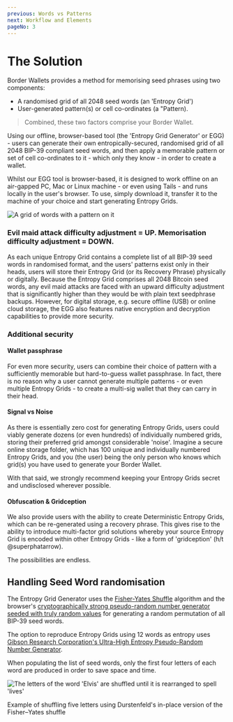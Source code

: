 ```yaml
---
previous: Words vs Patterns
next: Workflow and Elements
pageNo: 3
---
```


# The Solution

Border Wallets provides a method for memorising seed phrases using two components:

- A randomised grid of all 2048 seed words (an 'Entropy Grid')
- User-generated pattern(s) or cell co-ordinates (a "Pattern).

> Combined, these two factors comprise your Border Wallet.

Using our offline, browser-based tool (the 'Entropy Grid Generator' or EGG) - users can generate their own entropically-secured, randomised grid of all 2048 BIP-39 compliant seed words, and then apply a memorable pattern or set of cell co-ordinates to it - which only they know - in order to create a wallet.

Whilst our EGG tool is browser-based, it is designed to work offline on an air-gapped PC, Mac or Linux machine - or even using Tails - and runs locally in the user's browser. To use, simply download it, transfer it to the machine of your choice and start generating Entropy Grids.

![A grid of words with a pattern on it](/bw_docs_entropy_grid_top_half_patterned.png)

### Evil maid attack difficulty adjustment = UP.  Memorisation difficulty adjustment = DOWN.

As each unique Entropy Grid contains a complete list of all BIP-39 seed words in randomised format, and the users' patterns exist only in their heads, users will store their Entropy Grid (or its Recovery Phrase) physically or digitally. Because the Entropy Grid comprises all 2048 Bitcoin seed words, any evil maid attacks are faced with an upward difficulty adjustment that is significantly higher than they would be with plain text seedphrase backups. However, for digital storage, e.g. secure offline (USB) or online cloud storage, the EGG also features native encryption and decryption capabilities to provide more security.

### Additional security

#### Wallet passphrase

For even more security, users can combine their choice of pattern with a sufficiently memorable but hard-to-guess wallet passphrase. In fact, there is no reason why a user cannot generate multiple patterns - or even multiple Entropy Grids - to create a multi-sig wallet that they can carry in their head.

#### Signal vs Noise

As there is essentially zero cost for generating Entropy Grids, users could viably generate dozens (or even hundreds) of individually numbered grids, storing their preferred grid amongst considerable 'noise'. Imagine a secure online storage folder, which has 100 unique and individually numbered Entropy Grids, and you (the user) being the only person who knows which grid(s) you have used to generate your Border Wallet.

With that said, we strongly recommend keeping your Entropy Grids secret and undisclosed wherever possible.

#### Obfuscation & Gridception

We also provide users with the ability to create Deterministic Entropy Grids, which can be re-generated using a recovery phrase. This gives rise to the ability to introduce multi-factor grid solutions whereby your source Entropy Grid is encoded within other Entropy Grids - like a form of 'gridception' (h/t @superphatarrow).

The possibilities are endless.

## Handling Seed Word randomisation

The Entropy Grid Generator uses the [Fisher-Yates Shuffle](https://en.wikipedia.org/wiki/Fisher%E2%80%93Yates_shuffle) algorithm and the browser's [cryptographically strong pseudo-random number generator seeded with truly random values](https://w3c.github.io/webcrypto/#crypto-interface) for generating a random permutation of all BIP-39 seed words.

The option to reproduce Entropy Grids using 12 words as entropy uses [Gibson Research Corporation's Ultra-High Entropy Pseudo-Random Number Generator](https://www.grc.com/otg/uheprng.htm).

When populating the list of seed words, only the first four letters of each word are produced in order to save space and time.

![The letters of the word 'Elvis' are shuffled until it is rearranged to spell 'lives'](/Durstenfeld_shuffle.svg)

<caption>Example of shuffling five letters using Durstenfeld's in-place version of the Fisher–Yates shuffle</caption> 
